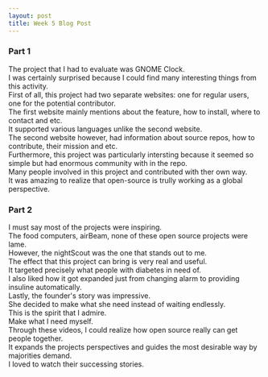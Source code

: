 ```yaml
---
layout: post
title: Week 5 Blog Post
---
```


### Part 1

The project that I had to evaluate was GNOME Clock.  
I was certainly surprised because I could find many interesting things from this activity.  
First of all, this project had two separate websites: one for regular users, one for the potential contributor.  
The first website mainly mentions about the feature, how to install, where to contact and etc.  
It supported various languages unlike the second website.  
The second website however, had information about source repos, how to contribute, their mission and etc.  
Furthermore, this project was particularly intersting because it seemed so simple but had enormous community with in the repo.  
Many people involved in this project and contributed with ther own way.  
It was amazing to realize that open-source is trully working as a global perspective.

### Part 2

I must say most of the projects were inspiring.  
The food computers, airBeam, none of these open source projects were lame.  
However, the nightScout was the one that stands out to me.  
The effect that this project can bring is very real and useful.  
It targeted precisely what people with diabetes in need of.  
I also liked how it got expanded just from changing alarm to providing insuline automatically.  
Lastly, the founder's story was impressive.  
She decided to make what she need instead of waiting endlessly.  
This is the spirit that I admire.  
Make what I need myself.  
Through these videos, I could realize how open source really can get people together.  
It expands the projects perspectives and guides the most desirable way by majorities demand.  
I loved to watch their successing stories.
